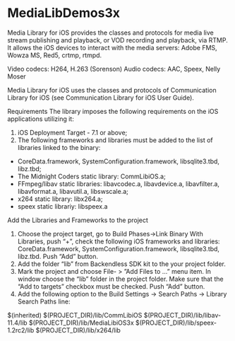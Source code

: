 MediaLibDemos3x
===============

Media Library for iOS provides the classes and protocols for media live stream publishing and playback, or VOD recording and playback, via RTMP.
It allows the iOS devices to interact with the media servers: Adobe FMS, Wowza MS, Red5, crtmp, rtmpd.

Video codecs: H264, H.263 (Sorenson)
Audio codecs: AAC, Speex, Nelly Moser

Media Library for iOS uses the classes and protocols of Communication Library for iOS (see Communication Library for iOS User Guide).

Requirements
The library imposes the following requirements on the iOS applications utilizing it:
1. iOS Deployment Target - 7.1 or above;
2. The following frameworks and libraries must be added to the list of libraries linked to the binary:
-	CoreData.framework, SystemConfiguration.framework, libsqlite3.tbd, libz.tbd;
-	The Midnight Coders static library: CommLibiOS.a;
-	FFmpeg/libav static libraries: libavcodec.a, libavdevice.a, libavfilter.a, libavformat.a, libavutil.a, libswscale.a;
-   x264 static library: libx264.a;
-   speex static librariy: libspeex.a

Add the Libraries and Frameworks to the project

1. Choose the project target, go to Build Phases->Link Binary With Libraries, push “+”, check the following iOS frameworks and libraries: CoreData.framework, SystemConfiguration.framework, libsqlite3.tbd, libz.tbd. Push “Add” button.
2. Add the folder “lib” from Backendless SDK kit to the your project folder.
3. Mark the project and choose File- > ”Add Files to …” menu item. In window choose the “lib” folder in the project folder. Make sure that the “Add to targets” checkbox must be checked. Push “Add” button.
4. Add the following option to the Build Settings -> Search Paths -> Library Search Paths line:

$(inherited) $(PROJECT_DIR)/lib/CommLibiOS $(PROJECT_DIR)/lib/libav-11.4/lib $(PROJECT_DIR)/lib/MediaLibiOS3x $(PROJECT_DIR)/lib/speex-1.2rc2/lib $(PROJECT_DIR)/lib/x264/lib

